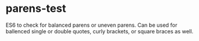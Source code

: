 # parens-test
ES6 to check for balanced parens or uneven parens.
Can be used for ballenced single or double quotes, curly brackets,
or square braces as well.
